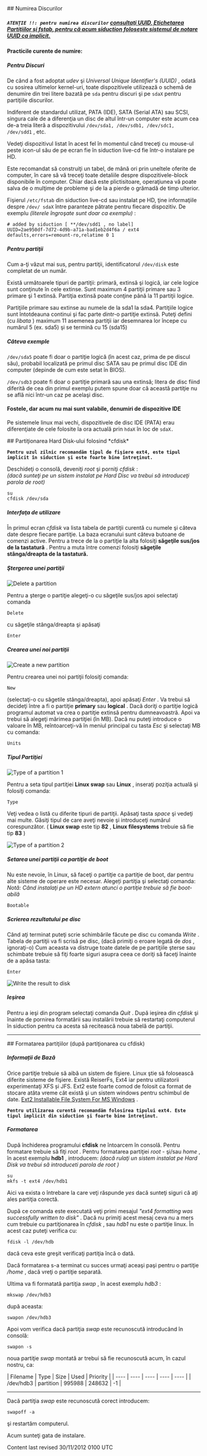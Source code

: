 <div id="main-page"></div>
<div class="divider" id="disknames"></div>
## Numirea Discurilor

##### **`ATENŢIE !!: pentru numirea discurilor`**  [consultaţi UUID, Etichetarea Partiţiilor şi fstab, pentru că acum siduction folosește sistemul de notare UUID ca implicit.](part-uuid-ro.htm) 

#### Practicile curente de numire:

##### Pentru Discuri

De când a fost adoptat  *udev*  şi  *Universal Unique Identifier's (UUID)* , odată cu sosirea ultimelor kernel-uri, toate dispozitivele utilizează o schemă de denumire din trei litere bazată pe `sda`  pentru discuri şi pe `sdaX`  pentru partiţiile discurilor.

Indiferent de standardul utilizat, PATA (IDE), SATA (Serial ATA) sau SCSI, singura cale de a diferenţia un disc de altul într-un computer este acum cea de-a treia literă a dispozitivului `/dev/sda1, /dev/sdb1, /dev/sdc1, /dev/sdd1` , etc.

Vedeţi dispozitivul listat în acest fel în momentul când treceţi cu mouse-ul peste icon-ul său de pe ecran fie în siduction live-cd fie într-o instalare pe HD.

Este recomandat să construiţi un tabel, de mână ori prin uneltele oferite de computer, în care să vă treceţi toate detaliile despre dispozitivele-block disponibile în computer. Chiar dacă este plictisitoare, operaţiunea vă poate salva de o mulţime de probleme şi de la a pierde o grămadă de timp ulterior.

Fişierul `/etc/fstab`  din siduction live-cd sau instalat pe HD, ţine informaţiile despre `/dev/ sdaX`  între paranteze pătrate pentru fiecare dispozitiv. De exemplu  *(literele îngroşate sunt doar ca exemplu)* : 

~~~  
# added by siduction [ **/dev/sdd1 , no label]  
UUID=2ae950df-7d72-4d9b-a71a-bad1eb2d4f6a / ext4 defaults,errors=remount-ro,relatime 0 1  
~~~

##### Pentru partiţii

Cum a-ţi văzut mai sus, pentru partiţii, identificatorul `/dev/disk`  este completat de un număr. 

Există următoarele tipuri de partiţii: primară, extinsă şi logică, iar cele logice sunt conţinute în cele extinse. Sunt maximum 4 partiţii primare sau 3 primare şi 1 extinsă. Partiţia extinsă poate conţine până la 11 partiţii logice. 

Partiţiile primare sau extinse au numele de la sda1 la sda4. Partiţiile logice sunt întotdeauna continui şi fac parte dintr-o partiţie extinsă. Puteţi defini (cu  *libata* ) maximum 11 asemenea partiţii iar desemnarea lor începe cu numărul 5 (ex. sda5) şi se termină cu 15 (sda15)

##### Câteva exemple 

`/dev/sda5`  poate fi doar o partiţie logică (în acest caz, prima de pe discul său), probabil localizată pe primul disc SATA sau pe primul disc IDE din computer (depinde de cum este setat în BIOS).

`/dev/sdb3`  poate fi doar o partiţie primară sau una extinsă; litera de disc fiind diferită de cea din primul exemplu putem spune doar că această partiţie nu se află nici într-un caz pe acelaşi disc.

#### Fostele, dar acum nu mai sunt valabile, denumiri de dispozitive IDE

Pe sistemele linux mai vechi, dispozitivele de disc IDE (PATA) erau diferenţiate de cele folosite la ora actuală prin `hdaX`  în loc de `sdaX.` 

<div class="divider" id="partition"></div>
## Partiţionarea Hard Disk-ului folosind  *cfdisk* 

**`Pentru uzul zilnic recomandăm tipul de fişiere ext4, este tipul implicit în siduction şi este foarte bine întreţinut.`**

Deschideţi o consolă, deveniţi  *root*  şi porniţi  *cfdisk* :  
 *(dacă sunteţi pe un sistem instalat pe Hard Disc va trebui să introduceţi parola de root)* 

~~~  
su  
cfdisk /dev/sda  
~~~

##### Interfaţa de utilizare

În primul ecran  *cfdisk*  va lista tabela de partiţii curentă cu numele şi câteva date despre fiecare partiţie. La baza ecranului sunt câteva butoane de comenzi active. Pentru a trece de la o partiţie la alta folosiţi  **săgeţile sus/jos de la tastatură** . Pentru a muta între comenzi folosiţi  **săgeţile stânga/dreapta de la tastatură.** 

##### Ştergerea unei partiţii 

![Delete a partition](../images-ro/cfdisk-ro/cfdisk0-ro.png "Delete a partition") 

Pentru a şterge o partiţie alegeţi-o cu săgeţile sus/jos apoi selectaţi comanda 

~~~  
Delete  
~~~

cu săgeţile stânga/dreapta şi apăsaţi

~~~  
Enter  
~~~

##### Crearea unei noi partiţii

![Create a new partition](../images-ro/cfdisk-ro/cfdisk1-ro.png "Create a new partition") 

Pentru crearea unei noi partiţii folosiţi comanda:

~~~  
New  
~~~

(selectaţi-o cu săgetile stânga/dreapta), apoi apăsaţi  *Enter* . Va trebui să decideţi între a fi o partiţie  **primary**  sau  **logical** . Dacă doriţi o partiţie logică programul automat va crea o partiţie extinsă pentru dumneavoastră. Apoi va trebui să alegeţi mărimea partiţiei (în MB). Dacă nu puteţi introduce o valoare în MB, reîntoarceţi-vă în meniul principal cu tasta  *Esc*  şi selectaţi MB cu comanda:

~~~  
Units  
~~~

##### Tipul Partiţiei

![Type of a partition 1](../images-ro/cfdisk-ro/cfdisk2-ro.png "Type of a partition 1") 

Pentru a seta tipul partiţiei  **Linux swap**  sau  **Linux** , inseraţi poziţia actuală şi folosiţi comanda:

~~~  
Type  
~~~

Veţi vedea o listă cu diferite tipuri de partiţii. Apăsaţi tasta  *space*  şi vedeţi mai multe. Găsiţi tipul de care aveţi nevoie şi introduceţi numărul corespunzător. ( **Linux swap**  este tip  **82** ,  **Linux filesystems**  trebuie să fie tip  **83** )

![Type of a partition 2](../images-ro/cfdisk-ro/cfdisk3-ro.png "Type of a partition 2") 

##### Setarea unei partiţii ca partiţie de boot

Nu este nevoie, în Linux, să faceţi o partiţie ca partiţie de boot, dar pentru alte sisteme de operare este necesar. Alegeți partiţia şi selectaţi comanda:  *Notă: Când instalaţi pe un HD extern atunci o partiţie trebuie să fie boot-abilă* 

~~~  
Bootable  
~~~

##### Scrierea rezultatului pe disc

Când aţi terminat puteţi scrie schimbările făcute pe disc cu comanda  *Write* . Tabela de partiţii va fi scrisă pe disc, (dacă primiţi o eroare legată de  *dos* , ignoraţi-o) Cum aceasta va distruge toate datele de pe partiţiile şterse sau schimbate trebuie să fiţi foarte siguri asupra ceea ce doriţi să faceţi înainte de a apăsa tasta:

~~~  
Enter  
~~~

![Write the result to disk](../images-ro/cfdisk-ro/cfdisk4-ro.png "Write the result to disk") 

##### Ieşirea

Pentru a ieşi din program selectaţi comanda  *Quit* . După ieşirea din  *cfdisk*  şi înainte de pornirea formatării sau instalării trebuie să restartaţi computerul în siduction pentru ca acesta să recitească noua tabelă de partiţii.


---

<div class="divider" id="formating"></div>
## Formatarea partiţiilor (după partiţionarea cu cfdisk)

##### Informații de Bază

Orice partiţie trebuie să aibă un sistem de fişiere. Linux ştie să folosească diferite sisteme de fişiere. Există ReiserFs, Ext4 iar pentru utilizatorii experimentaţi XFS și JFS. Ext2 este foarte comod de folosit ca format de stocare atâta vreme cât există şi un sistem windows pentru schimbul de date. [Ext2 Installable File System For MS Windows](http://www.fs-driver.org/) .

**`Pentru utilizarea curentă recomandăm folosirea tipului ext4. Este tipul implicit din siduction şi foarte bine întreţinut.`**

##### Formatarea

După închiderea programului  **cfdisk**  ne întoarcem în consolă. Pentru formatare trebuie să fiţi  *root* . Pentru formatarea partiţiei  *root*  - şi/sau  *home* , în acest exemplu  **hdb1** , introducem:  *(dacă rulaţi un sistem instalat pe Hard Disk va trebui să introduceti parola de  *root* )* 

~~~  
su  
mkfs -t ext4 /dev/hdb1  
~~~

Aici va exista o întrebare la care veţi răspunde  *yes*  dacă sunteţi siguri că aţi ales partiţia corectă.

După ce comanda este executată veţi primi mesajul  *"ext4 formatting was successfully written to disk"* . Dacă nu primiţi acest mesaj ceva nu a mers cum trebuie cu partiţionarea în  *cfdisk* , sau  *hdb1*  nu este o partiţie linux. În acest caz puteţi verifica cu:

~~~  
fdisk -l /dev/hdb  
~~~

dacă ceva este greşit verificaţi partiţia încă o dată.

Dacă formatarea s-a terminat cu succes urmaţi aceaşi paşi pentru o partiţie  */home* , dacă vreţi o partiţie separată.

Ultima va fi formatată partiţia  *swap* , în acest exemplu  *hdb3* :

~~~  
mkswap /dev/hdb3  
~~~

după aceasta:

~~~  
swapon /dev/hdb3  
~~~

Apoi vom verifica dacă partiţia  *swap*  este recunoscută introducând în consolă:

~~~  
swapon -s  
~~~

noua partiţie  *swap*  montată ar trebui să fie recunoscută acum, în cazul nostru, ca:

<table class="center">
| Filename | Type | Size | Used | Priority | 
| ---- | ---- | ---- | ---- | ---- |
| /dev/hdb3 | partition | 995988 | 248632 | -1 | 


---

Dacă partiţia  *swap*  este recunoscută corect introducem: 

~~~  
swapoff -a  
~~~

şi restartăm computerul.

Acum sunteţi gata de instalare.

<div id="rev">Content last revised 30/11/2012 0100 UTC</div>
